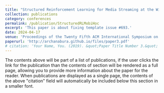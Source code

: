 ```yaml
---
title: "Structured Reinforcement Learning for Media Streaming at the Wireless Edge, Archana Bura, Sarat Chandra Bobbili, Shreyas Rameshkumar, Desik Rengarajan, Dileep Kalathil, Srinivas Shakkottai"
collection: publications
category: conferences
permalink: /publication/StructuredRLMobiHoc
excerpt: 'This paper is about fixing template issue #693.'
date: 2024-04-17
venue: 'Proceedings of the Twenty Fifth ACM International Symposium on Mobile Ad Hoc Networking and Computing'
paperurl: 'http://archanabura.github.io/files/paper3.pdf'
# citation: 'Your Name, You. (2019). &quot;Paper Title Number 3.&quot; <i>GitHub Journal of Bugs</i>. 1(3).'
---
```


The contents above will be part of a list of publications, if the user clicks the link for the publication than the contents of section will be rendered as a full page, allowing you to provide more information about the paper for the reader. When publications are displayed as a single page, the contents of the above "citation" field will automatically be included below this section in a smaller font.
